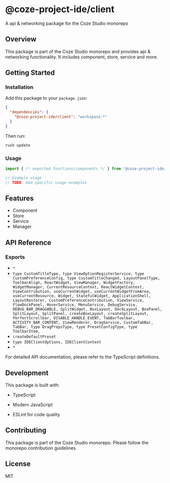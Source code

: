 # @coze-project-ide/client

A api & networking package for the Coze Studio monorepo

## Overview

This package is part of the Coze Studio monorepo and provides api & networking functionality. It includes component, store, service and more.

## Getting Started

### Installation

Add this package to your `package.json`:

```json
{
  "dependencies": {
    "@coze-project-ide/client": "workspace:*"
  }
}
```

Then run:

```bash
rush update
```

### Usage

```typescript
import { /* exported functions/components */ } from '@coze-project-ide/client';

// Example usage
// TODO: Add specific usage examples
```

## Features

- Component
- Store
- Service
- Manager

## API Reference

### Exports

- `*`
- `type CustomTitleType,
  type ViewOptionRegisterService,
  type CustomPreferenceConfig,
  type CustomTitleChanged,
  LayoutPanelType,
  ToolbarAlign,
  ReactWidget,
  ViewManager,
  WidgetFactory,
  WidgetManager,
  CurrentResourceContext,
  ReactWidgetContext,
  ViewContribution,
  useCurrentWidget,
  useCurrentWidgetFromArea,
  useCurrentResource,
  Widget,
  StatefulWidget,
  ApplicationShell,
  LayoutRestorer,
  CustomPreferenceContribution,
  ViewService,
  FlowDockPanel,
  HoverService,
  MenuService,
  DebugService,
  DEBUG_BAR_DRAGGABLE,
  SplitWidget,
  BoxLayout,
  DockLayout,
  BoxPanel,
  SplitLayout,
  SplitPanel,
  createBoxLayout,
  createSplitLayout,
  PerfectScrollbar,
  DISABLE_HANDLE_EVENT,
  TabBarToolbar,
  ACTIVITY_BAR_CONTENT,
  ViewRenderer,
  DragService,
  CustomTabBar,
  TabBar,
  type DragPropsType,
  type PresetConfigType,
  type ToolbarItem,`
- `createDefaultPreset`
- `type IDEClientOptions, IDEClientContext`
- `*`


For detailed API documentation, please refer to the TypeScript definitions.

## Development

This package is built with:

- TypeScript
- Modern JavaScript

- ESLint for code quality

## Contributing

This package is part of the Coze Studio monorepo. Please follow the monorepo contribution guidelines.

## License

MIT
